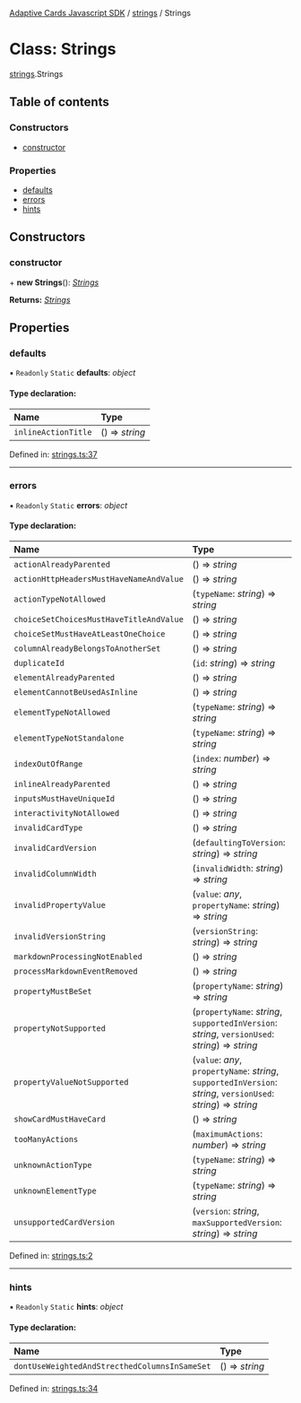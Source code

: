 [Adaptive Cards Javascript SDK](../README.md) / [strings](../modules/strings.md) / Strings

# Class: Strings

[strings](../modules/strings.md).Strings

## Table of contents

### Constructors

- [constructor](strings.strings-1.md#constructor)

### Properties

- [defaults](strings.strings-1.md#defaults)
- [errors](strings.strings-1.md#errors)
- [hints](strings.strings-1.md#hints)

## Constructors

### constructor

\+ **new Strings**(): [*Strings*](strings.strings-1.md)

**Returns:** [*Strings*](strings.strings-1.md)

## Properties

### defaults

▪ `Readonly` `Static` **defaults**: *object*

#### Type declaration:

Name | Type |
:------ | :------ |
`inlineActionTitle` | () => *string* |

Defined in: [strings.ts:37](https://github.com/microsoft/AdaptiveCards/blob/0938a1f10/source/nodejs/adaptivecards/src/strings.ts#L37)

___

### errors

▪ `Readonly` `Static` **errors**: *object*

#### Type declaration:

Name | Type |
:------ | :------ |
`actionAlreadyParented` | () => *string* |
`actionHttpHeadersMustHaveNameAndValue` | () => *string* |
`actionTypeNotAllowed` | (`typeName`: *string*) => *string* |
`choiceSetChoicesMustHaveTitleAndValue` | () => *string* |
`choiceSetMustHaveAtLeastOneChoice` | () => *string* |
`columnAlreadyBelongsToAnotherSet` | () => *string* |
`duplicateId` | (`id`: *string*) => *string* |
`elementAlreadyParented` | () => *string* |
`elementCannotBeUsedAsInline` | () => *string* |
`elementTypeNotAllowed` | (`typeName`: *string*) => *string* |
`elementTypeNotStandalone` | (`typeName`: *string*) => *string* |
`indexOutOfRange` | (`index`: *number*) => *string* |
`inlineAlreadyParented` | () => *string* |
`inputsMustHaveUniqueId` | () => *string* |
`interactivityNotAllowed` | () => *string* |
`invalidCardType` | () => *string* |
`invalidCardVersion` | (`defaultingToVersion`: *string*) => *string* |
`invalidColumnWidth` | (`invalidWidth`: *string*) => *string* |
`invalidPropertyValue` | (`value`: *any*, `propertyName`: *string*) => *string* |
`invalidVersionString` | (`versionString`: *string*) => *string* |
`markdownProcessingNotEnabled` | () => *string* |
`processMarkdownEventRemoved` | () => *string* |
`propertyMustBeSet` | (`propertyName`: *string*) => *string* |
`propertyNotSupported` | (`propertyName`: *string*, `supportedInVersion`: *string*, `versionUsed`: *string*) => *string* |
`propertyValueNotSupported` | (`value`: *any*, `propertyName`: *string*, `supportedInVersion`: *string*, `versionUsed`: *string*) => *string* |
`showCardMustHaveCard` | () => *string* |
`tooManyActions` | (`maximumActions`: *number*) => *string* |
`unknownActionType` | (`typeName`: *string*) => *string* |
`unknownElementType` | (`typeName`: *string*) => *string* |
`unsupportedCardVersion` | (`version`: *string*, `maxSupportedVersion`: *string*) => *string* |

Defined in: [strings.ts:2](https://github.com/microsoft/AdaptiveCards/blob/0938a1f10/source/nodejs/adaptivecards/src/strings.ts#L2)

___

### hints

▪ `Readonly` `Static` **hints**: *object*

#### Type declaration:

Name | Type |
:------ | :------ |
`dontUseWeightedAndStrecthedColumnsInSameSet` | () => *string* |

Defined in: [strings.ts:34](https://github.com/microsoft/AdaptiveCards/blob/0938a1f10/source/nodejs/adaptivecards/src/strings.ts#L34)
